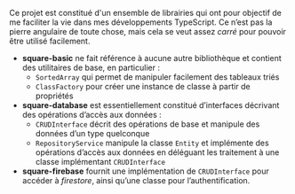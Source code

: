 Ce projet est constitué d'un ensemble de librairies qui ont pour objectif de me faciliter la vie dans mes développements TypeScript. Ce n’est pas la pierre angulaire de toute chose, mais cela se veut assez *carré* pour pouvoir être utilisé facilement.
* **square-basic** ne fait référence à aucune autre bibliothèque et contient des utilitaires de base, en particulier :
  * `SortedArray` qui permet de manipuler facilement des tableaux triés
  * `ClassFactory` pour créer une instance de classe à partir de propriétés
* **square-database** est essentiellement constitué d’interfaces décrivant des opérations d’accès aux données :
	* `CRUDInterface` décrit des opérations de base et manipule des données d’un type quelconque
	* `RepositoryService` manipule la classe `Entity` et implémente des opérations d’accès aux données en déléguant les traitement à une classe implémentant `CRUDInterface`
* **square-firebase** fournit une implémentation de `CRUDInterface` pour accéder à *firestore*, ainsi qu’une classe pour l’authentification.